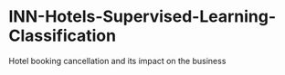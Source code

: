 # INN-Hotels-Supervised-Learning-Classification
Hotel booking cancellation and its impact on the business
